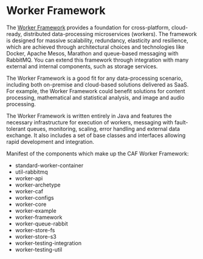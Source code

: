 # Worker Framework

The [Worker Framework](https://workerframework.github.io/worker-framework/) provides a foundation for cross-platform, cloud-ready, distributed data-processing microservices (workers). The framework is designed for massive scalability, redundancy, elasticity and resilience, which are achieved through architectural choices and technologies like Docker, Apache Mesos, Marathon and queue-based messaging with RabbitMQ. You can extend this framework through integration with many external and internal components, such as storage services.

The Worker Framework is a good fit for any data-processing scenario, including both on-premise and cloud-based solutions delivered as SaaS. For example, the Worker Framework could benefit solutions for content processing, mathematical and statistical analysis, and image and audio processing.

The Worker Framework is written entirely in Java and features the necessary infrastructure for execution of workers, messaging with fault-tolerant queues, monitoring, scaling, error handling and external data exchange. It also includes a set of base classes and interfaces allowing rapid development and integration.

Manifest of the components which make up the CAF Worker Framework:
* standard-worker-container
* util-rabbitmq
* worker-api
* worker-archetype
* worker-caf
* worker-configs
* worker-core
* worker-example
* worker-framework
* worker-queue-rabbit
* worker-store-fs
* worker-store-s3
* worker-testing-integration
* worker-testing-util
